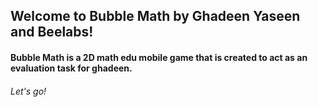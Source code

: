 ## Welcome to Bubble Math by Ghadeen Yaseen and Beelabs!

#### Bubble Math is a 2D math edu mobile game that is created to act as an evaluation task for ghadeen.

###### Let's go!
